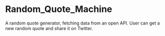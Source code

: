 # Random_Quote_Machine
A random quote generator, fetching data from an open API. User can get a new random quote and share it on Twitter.
